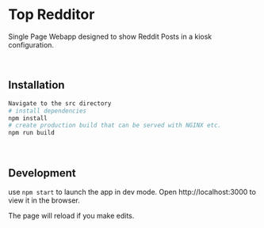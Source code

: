 # Top Redditor

Single Page Webapp designed to show Reddit Posts in a kiosk configuration.

&nbsp;

## Installation
```bash
Navigate to the src directory
# install dependencies
npm install
# create production build that can be served with NGINX etc.
npm run build
```
&nbsp;

## Development

use `npm start` to launch the app in dev mode.
Open http://localhost:3000 to view it in the browser.

The page will reload if you make edits.